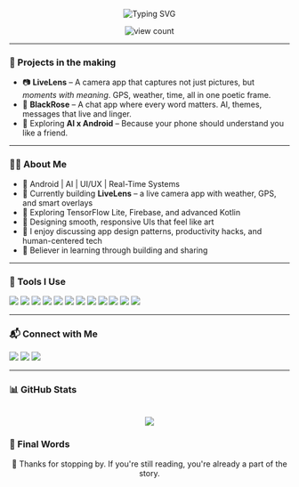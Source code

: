 <p align="center">
  <img src="https://readme-typing-svg.demolab.com?font=Fira+Code&pause=1000&color=D2042D&center=true&width=600&lines=Hey+there%2C+I'm+Nevil+Nandasana+%F0%9F%91%8B;Curious+Mind+%7C+Code+Artist+%7C+Builder;Learning+while+Building...;Bringing+dreams+to+screen+one+pixel+at+a+time!" alt="Typing SVG" />
</p>

<p align="center">
  <img src="https://komarev.com/ghpvc/?username=Mr-NN-2k3&label=Profile%20Views&color=orange&style=flat-square" alt="view count"/>
</p>

---
### 🔭 Projects in the making

- 📷 **LiveLens** – A camera app that captures not just pictures, but *moments with meaning*. GPS, weather, time, all in one poetic frame.  
- 💬 **BlackRose** – A chat app where every word matters. AI, themes, messages that live and linger.  
- 🧠 Exploring **AI x Android** – Because your phone should understand you like a friend.
---

### 👨‍💻 About Me

- 🚀 Android | AI | UI/UX | Real-Time Systems  
- 🎯 Currently building **LiveLens** – a live camera app with weather, GPS, and smart overlays  
- 🌱 Exploring TensorFlow Lite, Firebase, and advanced Kotlin  
- 🎨 Designing smooth, responsive UIs that feel like art  
- 💬 I enjoy discussing app design patterns, productivity hacks, and human-centered tech  
- 🧠 Believer in learning through building and sharing  

---

### 🔧 Tools I Use

<p>
<img src="https://img.shields.io/badge/Kotlin-7F52FF?style=for-the-badge&logo=kotlin&logoColor=white"/>
<img src="https://img.shields.io/badge/Android-3DDC84?style=for-the-badge&logo=android&logoColor=white"/>
<img src="https://img.shields.io/badge/Firebase-FFCA28?style=for-the-badge&logo=firebase&logoColor=black"/>
<img src="https://img.shields.io/badge/TensorFlow%20Lite-FF6F00?style=for-the-badge&logo=tensorflow&logoColor=white"/>
<img src="https://img.shields.io/badge/Git-F05032?style=for-the-badge&logo=git&logoColor=white"/>
<img src="https://img.shields.io/badge/Python-3776AB?style=for-the-badge&logo=python&logoColor=white"/>
<img src="https://img.shields.io/badge/Java-007396?style=for-the-badge&logo=java&logoColor=white"/>
<img src="https://img.shields.io/badge/HTML5-E34F26?style=for-the-badge&logo=html5&logoColor=white"/>
<img src="https://img.shields.io/badge/CSS3-1572B6?style=for-the-badge&logo=css3&logoColor=white"/>
<img src="https://img.shields.io/badge/JavaScript-F7DF1E?style=for-the-badge&logo=javascript&logoColor=black"/>
<img src="https://img.shields.io/badge/.NET-512BD4?style=for-the-badge&logo=dotnet&logoColor=white"/>
<img src="https://img.shields.io/badge/C%23-239120?style=for-the-badge&logo=csharp&logoColor=white"/>
</p>

---

### 📬 Connect with Me

<p>
  <a href="[https://www.linkedin.com/in/nevil_nandasana](https://www.linkedin.com/in/nevil-n-80b086317?utm_source=share&utm_campaign=share_via&utm_content=profile&utm_medium=android_app)" target="_blank"><img src="https://img.shields.io/badge/LinkedIn-0077B5?style=for-the-badge&logo=linkedin&logoColor=white"/></a>
  <a href="[https://instagram.com/nevil_nandasana](https://www.instagram.com/nevil_nandasana?igsh=amxpODc3ZjEyaHcw)" target="_blank"><img src="https://img.shields.io/badge/Instagram-E4405F?style=for-the-badge&logo=instagram&logoColor=white"/></a>
  <a href="[https://x.com/nevil_nandasana](https://x.com/nevil_nandasana?t=GeXzGHObmXhul5QargucYg&s=09)" target="_blank"><img src="https://img.shields.io/badge/X-000000?style=for-the-badge&logo=x&logoColor=white"/></a>
</p>

---

### 📊 GitHub Stats

<p align="center">
  <br>
  <img src="https://github-readme-stats.vercel.app/api?username=Mr-NN-2k3&show_icons=true&theme=radical&hide_border=true" />
</p>

### 🌌 Final Words

<p align="center">
  🌸 Thanks for stopping by. If you're still reading, you're already a part of the story.
</p>



